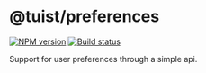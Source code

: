 # @tuist/preferences

[![NPM version][npm-image]][npm-url]
[![Build status][travis-image]][travis-url]

[npm-image]: https://img.shields.io/npm/v/@tuist/preferences.svg?style=flat
[npm-url]: https://npmjs.org/package/@tuist/preferences
[travis-image]: https://img.shields.io/travis/tuist-org/tuist.svg?style=flat
[travis-url]: https://travis-ci.org/tuist-org/tuist

Support for user preferences through a simple api.
